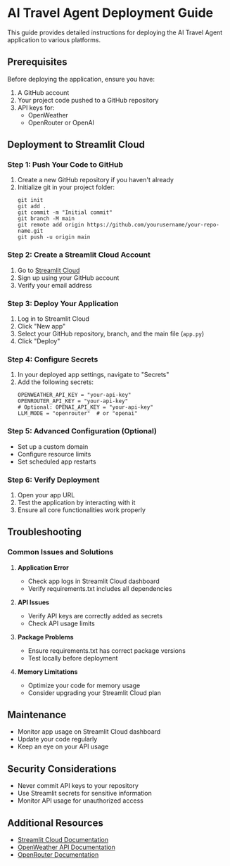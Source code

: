 # AI Travel Agent Deployment Guide

This guide provides detailed instructions for deploying the AI Travel Agent application to various platforms.

## Prerequisites

Before deploying the application, ensure you have:

1. A GitHub account
2. Your project code pushed to a GitHub repository
3. API keys for:
   - OpenWeather
   - OpenRouter or OpenAI

## Deployment to Streamlit Cloud

### Step 1: Push Your Code to GitHub

1. Create a new GitHub repository if you haven't already
2. Initialize git in your project folder:
   ```
   git init
   git add .
   git commit -m "Initial commit"
   git branch -M main
   git remote add origin https://github.com/yourusername/your-repo-name.git
   git push -u origin main
   ```

### Step 2: Create a Streamlit Cloud Account

1. Go to [Streamlit Cloud](https://streamlit.io/cloud)
2. Sign up using your GitHub account
3. Verify your email address

### Step 3: Deploy Your Application

1. Log in to Streamlit Cloud
2. Click "New app"
3. Select your GitHub repository, branch, and the main file (`app.py`)
4. Click "Deploy"

### Step 4: Configure Secrets

1. In your deployed app settings, navigate to "Secrets"
2. Add the following secrets:
   ```
   OPENWEATHER_API_KEY = "your-api-key"
   OPENROUTER_API_KEY = "your-api-key"
   # Optional: OPENAI_API_KEY = "your-api-key"
   LLM_MODE = "openrouter"  # or "openai"
   ```

### Step 5: Advanced Configuration (Optional)

- Set up a custom domain
- Configure resource limits
- Set scheduled app restarts

### Step 6: Verify Deployment

1. Open your app URL
2. Test the application by interacting with it
3. Ensure all core functionalities work properly

## Troubleshooting

### Common Issues and Solutions

1. **Application Error**
   - Check app logs in Streamlit Cloud dashboard
   - Verify requirements.txt includes all dependencies

2. **API Issues**
   - Verify API keys are correctly added as secrets
   - Check API usage limits

3. **Package Problems**
   - Ensure requirements.txt has correct package versions
   - Test locally before deployment

4. **Memory Limitations**
   - Optimize your code for memory usage
   - Consider upgrading your Streamlit Cloud plan

## Maintenance

- Monitor app usage on Streamlit Cloud dashboard
- Update your code regularly
- Keep an eye on your API usage

## Security Considerations

- Never commit API keys to your repository
- Use Streamlit secrets for sensitive information
- Monitor API usage for unauthorized access

## Additional Resources

- [Streamlit Cloud Documentation](https://docs.streamlit.io/streamlit-community-cloud)
- [OpenWeather API Documentation](https://openweathermap.org/api)
- [OpenRouter Documentation](https://openrouter.ai/docs) 